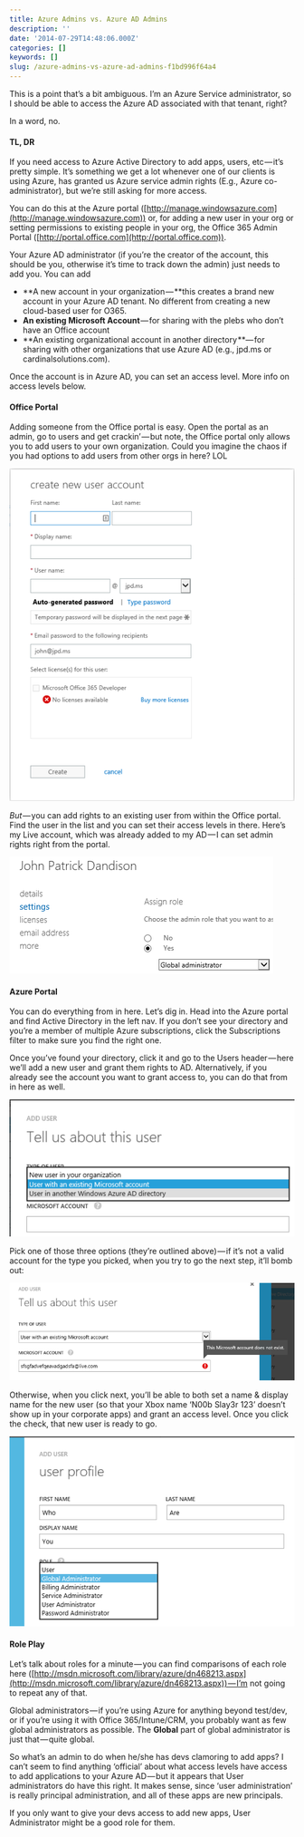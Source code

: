 ```yaml
---
title: Azure Admins vs. Azure AD Admins
description: ''
date: '2014-07-29T14:48:06.000Z'
categories: []
keywords: []
slug: /azure-admins-vs-azure-ad-admins-f1bd996f64a4
---
```


This is a point that’s a bit ambiguous. I’m an Azure Service administrator, so I should be able to access the Azure AD associated with that tenant, right?

In a word, no.

#### TL, DR

If you need access to Azure Active Directory to add apps, users, etc — it’s pretty simple. It’s something we get a lot whenever one of our clients is using Azure, has granted us Azure service admin rights (E.g., Azure co-administrator), but we’re still asking for more access.

You can do this at the Azure portal ([http://manage.windowsazure.com](http://manage.windowsazure.com)) or, for adding a new user in your org or setting permissions to existing people in your org, the Office 365 Admin Portal ([http://portal.office.com](http://portal.office.com)).

Your Azure AD administrator (if you’re the creator of the account, this should be you, otherwise it’s time to track down the admin) just needs to add you. You can add

*   **A new account in your organization — **this creates a brand new account in your Azure AD tenant. No different from creating a new cloud-based user for O365.
*   **An existing Microsoft Account** — for sharing with the plebs who don’t have an Office account
*   **An existing organizational account in another directory **— for sharing with other organizations that use Azure AD (e.g., jpd.ms or cardinalsolutions.com).

Once the account is in Azure AD, you can set an access level. More info on access levels below.

#### Office Portal

Adding someone from the Office portal is easy. Open the portal as an admin, go to users and get crackin’ — but note, the Office portal only allows you to add users to your own organization. Could you imagine the chaos if you had options to add users from other orgs in here? LOL

![office portal](/img/0_e2FmgJHEwndpFunJ.png)

_But_ — you can add rights to an existing user from within the Office portal. Find the user in the list and you can set their access levels in there. Here’s my Live account, which was already added to my AD — I can set admin rights right from the portal.

![2-op](/img/0_nlOxY2GtkS041IUF.png)

#### Azure Portal

You can do everything from in here. Let’s dig in. Head into the Azure portal and find Active Directory in the left nav. If you don’t see your directory and you’re a member of multiple Azure subscriptions, click the Subscriptions filter to make sure you find the right one.

Once you’ve found your directory, click it and go to the Users header — here we’ll add a new user and grant them rights to AD. Alternatively, if you already see the account you want to grant access to, you can do that from in here as well.

![1-adduser](/img/0_Iq_u8PNfSSySNbuV.png)

Pick one of those three options (they’re outlined above) — if it’s not a valid account for the type you picked, when you try to go the next step, it’ll bomb out:

![badacct](/img/0_taUO61GUqD3D0u7J.png)

Otherwise, when you click next, you’ll be able to both set a name & display name for the new user (so that your Xbox name ‘N00b Slay3r 123’ doesn’t show up in your corporate apps) and grant an access level. Once you click the check, that new user is ready to go.

![2-user](/img/0__pYRmAE8nSB7U4XT.png)

#### Role Play

Let’s talk about roles for a minute — you can find comparisons of each role here ([http://msdn.microsoft.com/library/azure/dn468213.aspx](http://msdn.microsoft.com/library/azure/dn468213.aspx)) — I’m not going to repeat any of that.

Global administrators — if you’re using Azure for anything beyond test/dev, or if you’re using it with Office 365/Intune/CRM, you probably want as few global administrators as possible. The **Global** part of global administrator is just that — quite global.

So what’s an admin to do when he/she has devs clamoring to add apps? I can’t seem to find anything ‘official’ about what access levels have access to add applications to your Azure AD — but it appears that User administrators do have this right. It makes sense, since ‘user administration’ is really principal administration, and all of these apps are new principals.

If you only want to give your devs access to add new apps, User Administrator might be a good role for them.